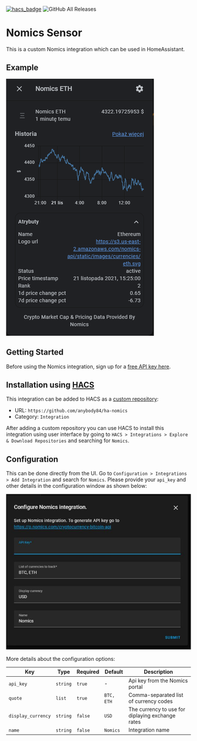 [![hacs_badge](https://img.shields.io/badge/HACS-Custom-orange.svg)](https://hacs.xyz/docs/faq/custom_repositories)
![GitHub All Releases](https://img.shields.io/github/downloads/anybody84/ha-nomics/total)

# Nomics Sensor

This is a custom Nomics integration which can be used in HomeAssistant.

## Example
![example](https://github.com/anybody84/ha-nomics/blob/master/example.png)

## Getting Started
Before using the Nomics integration, sign up for a [free API key here](https://p.nomics.com/cryptocurrency-bitcoin-api).

## Installation using [HACS](https://hacs.xyz/)

This integration can be added to HACS as a [custom repository](https://hacs.xyz/docs/faq/custom_repositories):
* URL: `https://github.com/anybody84/ha-nomics`
* Category: `Integration`

After adding a custom repository you can use HACS to install this integration using user interface by going to `HACS > Integrations > Explore & Download Repositories` and searching for `Nomics`.


## Configuration

This can be done directly from the UI. Go to `Configuration > Integrations > Add Integration` and search for `Nomics`. Please provide your `api_key` and other details in the configuration window as shown below:

![example](https://github.com/anybody84/ha-nomics/blob/master/config_example.png)

More details about the configuration options:

| Key | Type | Required | Default | Description |
| --- | --- | --- | --- | --- |
|`api_key`|`string`|`true`|-|Api key from the Nomics portal|
|`quote`|`list`|`true`|`BTC, ETH`|Comma-separated list of currency codes|
|`display_currency`|`string`|`false`|`USD`|The currency to use for diplaying exchange rates|
|`name`|`string`|`false`|`Nomics`|Integration name|
